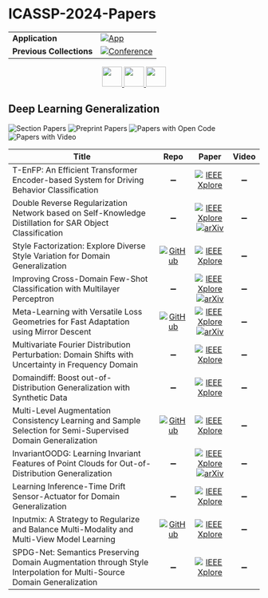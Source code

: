 # ICASSP-2024-Papers

<table>
    <tr>
        <td><strong>Application</strong></td>
        <td>
            <a href="https://huggingface.co/spaces/DmitryRyumin/NewEraAI-Papers" style="float:left;">
                <img src="https://img.shields.io/badge/🤗-NewEraAI--Papers-FFD21F.svg" alt="App" />
            </a>
        </td>
    </tr>
    <tr>
        <td><strong>Previous Collections</strong></td>
        <td>
            <a href="https://github.com/DmitryRyumin/ICASSP-2023-24-Papers/blob/main/README_2023.md">
                <img src="http://img.shields.io/badge/ICASSP-2023-0073AE.svg" alt="Conference">
            </a>
        </td>
    </tr>
</table>

<div align="center">
    <a href="https://github.com/DmitryRyumin/ICASSP-2023-24-Papers/blob/main/sections/2024/main/MLSP-P2.md">
        <img src="https://cdn.jsdelivr.net/gh/DmitryRyumin/NewEraAI-Papers@main/images/left.svg" width="40" alt="" />
    </a>
    <a href="https://github.com/DmitryRyumin/ICASSP-2023-24-Papers/">
        <img src="https://cdn.jsdelivr.net/gh/DmitryRyumin/NewEraAI-Papers@main/images/home.svg" width="40" alt="" />
    </a>
    <a href="https://github.com/DmitryRyumin/ICASSP-2023-24-Papers/blob/main/sections/2024/main/SPCOM-P1.md">
        <img src="https://cdn.jsdelivr.net/gh/DmitryRyumin/NewEraAI-Papers@main/images/right.svg" width="40" alt="" />
    </a>
</div>

## Deep Learning Generalization

![Section Papers](https://img.shields.io/badge/Section%20Papers-12-42BA16) ![Preprint Papers](https://img.shields.io/badge/Preprint%20Papers-4-b31b1b) ![Papers with Open Code](https://img.shields.io/badge/Papers%20with%20Open%20Code-4-1D7FBF) ![Papers with Video](https://img.shields.io/badge/Papers%20with%20Video-0-FF0000)

| **Title** | **Repo** | **Paper** | **Video** |
|-----------|:--------:|:---------:|:---------:|
| T-EnFP: An Efficient Transformer Encoder-based System for Driving Behavior Classification | :heavy_minus_sign: | [![IEEE Xplore](https://img.shields.io/badge/IEEE-10448392-E4A42C.svg)](https://ieeexplore.ieee.org/document/10448392) | :heavy_minus_sign: |
| Double Reverse Regularization Network based on Self-Knowledge Distillation for SAR Object Classification | :heavy_minus_sign: | [![IEEE Xplore](https://img.shields.io/badge/IEEE-10446152-E4A42C.svg)](https://ieeexplore.ieee.org/document/10446152) <br /> [![arXiv](https://img.shields.io/badge/arXiv-2311.15231-b31b1b.svg)](https://arxiv.org/abs/2311.15231) | :heavy_minus_sign: |
| Style Factorization: Explore Diverse Style Variation for Domain Generalization | [![GitHub](https://img.shields.io/github/stars/nzmdnpy/ICASSP2024-STYLE-FACTORIZATION?style=flat)](https://github.com/nzmdnpy/ICASSP2024-STYLE-FACTORIZATION) | [![IEEE Xplore](https://img.shields.io/badge/IEEE-10447540-E4A42C.svg)](https://ieeexplore.ieee.org/document/10447540) | :heavy_minus_sign: |
| Improving Cross-Domain Few-Shot Classification with Multilayer Perceptron | :heavy_minus_sign: | [![IEEE Xplore](https://img.shields.io/badge/IEEE-10447065-E4A42C.svg)](https://ieeexplore.ieee.org/document/10447065) <br /> [![arXiv](https://img.shields.io/badge/arXiv-2312.09589-b31b1b.svg)](https://arxiv.org/abs/2312.09589) | :heavy_minus_sign: |
| Meta-Learning with Versatile Loss Geometries for Fast Adaptation using Mirror Descent | [![GitHub](https://img.shields.io/github/stars/zhangyilang/MetaMirrorDescent?style=flat)](https://github.com/zhangyilang/MetaMirrorDescent) | [![IEEE Xplore](https://img.shields.io/badge/IEEE-10448144-E4A42C.svg)](https://ieeexplore.ieee.org/document/10448144) <br /> [![arXiv](https://img.shields.io/badge/arXiv-2312.13486-b31b1b.svg)](https://arxiv.org/abs/2312.13486) | :heavy_minus_sign: |
| Multivariate Fourier Distribution Perturbation: Domain Shifts with Uncertainty in Frequency Domain | :heavy_minus_sign: | [![IEEE Xplore](https://img.shields.io/badge/IEEE-10447338-E4A42C.svg)](https://ieeexplore.ieee.org/document/10447338) | :heavy_minus_sign: |
| Domaindiff: Boost out-of-Distribution Generalization with Synthetic Data | :heavy_minus_sign: | [![IEEE Xplore](https://img.shields.io/badge/IEEE-10446788-E4A42C.svg)](https://ieeexplore.ieee.org/document/10446788) | :heavy_minus_sign: |
| Multi-Level Augmentation Consistency Learning and Sample Selection for Semi-Supervised Domain Generalization | [![GitHub](https://img.shields.io/github/stars/Y-J-Zhang/MACMatch-RDSS?style=flat)](https://github.com/Y-J-Zhang/MACMatch-RDSS) | [![IEEE Xplore](https://img.shields.io/badge/IEEE-10446462-E4A42C.svg)](https://ieeexplore.ieee.org/document/10446462) | :heavy_minus_sign: |
| InvariantOODG: Learning Invariant Features of Point Clouds for Out-of-Distribution Generalization | :heavy_minus_sign: | [![IEEE Xplore](https://img.shields.io/badge/IEEE-10447180-E4A42C.svg)](https://ieeexplore.ieee.org/document/10447180) <br /> [![arXiv](https://img.shields.io/badge/arXiv-2401.03765-b31b1b.svg)](https://arxiv.org/abs/2401.03765) | :heavy_minus_sign: |
| Learning Inference-Time Drift Sensor-Actuator for Domain Generalization | :heavy_minus_sign: | [![IEEE Xplore](https://img.shields.io/badge/IEEE-10447537-E4A42C.svg)](https://ieeexplore.ieee.org/document/10447537) | :heavy_minus_sign: |
| Inputmix: A Strategy to Regularize and Balance Multi-Modality and Multi-View Model Learning | [![GitHub](https://img.shields.io/github/stars/JesseWong333/inputmix?style=flat)](https://github.com/JesseWong333/inputmix) | [![IEEE Xplore](https://img.shields.io/badge/IEEE-10446664-E4A42C.svg)](https://ieeexplore.ieee.org/document/10446664) | :heavy_minus_sign: |
| SPDG-Net: Semantics Preserving Domain Augmentation through Style Interpolation for Multi-Source Domain Generalization | :heavy_minus_sign: | [![IEEE Xplore](https://img.shields.io/badge/IEEE-10447210-E4A42C.svg)](https://ieeexplore.ieee.org/document/10447210) | :heavy_minus_sign: |
